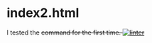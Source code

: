 # index2.html
I tested the <strike> command for the first time.
[![linter](https://github.com/<OWNER>/<REPOSITORY>/workflows/linter/badge.svg)](https://github.com/marketplace/actions/super-linter)
